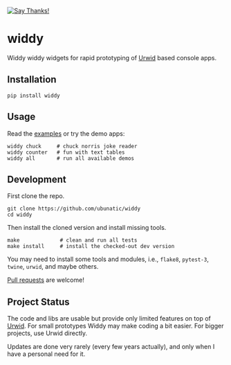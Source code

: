 [![Say Thanks!](https://img.shields.io/badge/Say%20Thanks-!-1EAEDB.svg)](https://saythanks.io/to/ubunatic)

widdy
=====

Widdy widdy widgets for rapid prototyping of [Urwid](http://urwid.org) based console apps.

Installation
------------

    pip install widdy

Usage
-----
Read the [examples](https://github.com/ubunatic/widdy/tree/master/widdy/examples)
or try the demo apps:

    widdy chuck     # chuck norris joke reader
    widdy counter   # fun with text tables
    widdy all       # run all available demos

Development
-----------
First clone the repo.

    git clone https://github.com/ubunatic/widdy
    cd widdy

Then install the cloned version and install missing tools.

    make             # clean and run all tests
    make install     # install the checked-out dev version

You may need to install some tools and modules, i.e., `flake8`, `pytest-3`, `twine`, `urwid`, and maybe others.

[Pull requests](https://github.com/ubunatic/widdy/pulls) are welcome!

Project Status
--------------
The code and libs are usable but provide only limited features on top of [Urwid](http://urwid.org).
For small prototypes Widdy may make coding a bit easier. For bigger projects, use Urwid directly.

Updates are done very rarely (every few years actually), and only when I have a personal need for it.